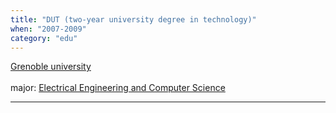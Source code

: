 ```yaml
---
title: "DUT (two-year university degree in technology)"
when: "2007-2009"
category: "edu"
---
```


[Grenoble university](https://iut1.univ-grenoble-alpes.fr/)  
<br/>major: [Electrical Engineering and Computer Science](https://iut1.univ-grenoble-alpes.fr/formation/dut-genie-electrique-et-informatique-industrielle)

--------------------------
